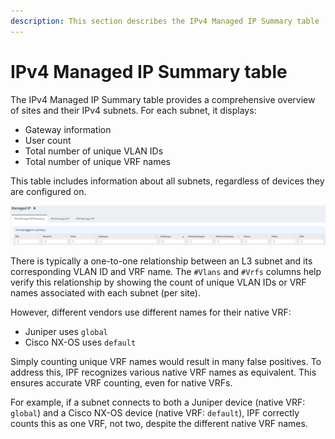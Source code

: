 ```yaml
---
description: This section describes the IPv4 Managed IP Summary table
---
```


# IPv4 Managed IP Summary table

The IPv4 Managed IP Summary table provides a comprehensive overview of sites and their IPv4 subnets. For each subnet, it displays:

- Gateway information
- User count
- Total number of unique VLAN IDs
- Total number of unique VRF names

This table includes information about all subnets, regardless of devices they are configured on.

![IPv4 Managed IP Summary table heading](ipv4-managed-ip-summary-table-heading.png)

There is typically a one-to-one relationship between an L3 subnet and its corresponding VLAN ID and VRF name. The `#Vlans` and `#Vrfs` columns help verify this relationship by showing the count of unique VLAN IDs or VRF names associated with each subnet (per site).

However, different vendors use different names for their native VRF:

- Juniper uses `global`
- Cisco NX-OS uses `default`

Simply counting unique VRF names would result in many false positives. To address this, IPF recognizes various native VRF names as equivalent. This ensures accurate VRF counting, even for native VRFs.

For example, if a subnet connects to both a Juniper device (native VRF: `global`) and a Cisco NX-OS device (native VRF: `default`), IPF correctly counts this as one VRF, not two, despite the different native VRF names.
